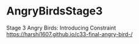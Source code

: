 # AngryBirdsStage3
Stage 3 Angry Birds: Introducing Constraint
https://harshi1607.github.io/c33-final-angry-bird-/
